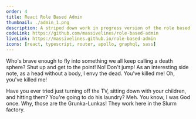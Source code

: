 ```yaml
---
order: 4
title: React Role Based Admin
thumbnail: ./admin_1.png
description: A striped down work in progress version of the role based admin section for the Harbinger web app. Data has been randomized and some functionality has been changed or removed to comply with the Harbinger NDA.
codeLink: https://github.com/massivelines/role-based-admin
liveLink: https://massivelines.github.io/role-based-admin
icons: [react, typescript, router, apollo, graphql, sass]
---
```


Who's brave enough to fly into something we all keep calling a death sphere? Shut up and get to the point! No! Don't jump! As an interesting side note, as a head without a body, I envy the dead. You've killed me! Oh, you've killed me!

Have you ever tried just turning off the TV, sitting down with your children, and hitting them? You're going to do his laundry? Meh. You know, I was God once. Why, those are the Grunka-Lunkas! They work here in the Slurm factory.
